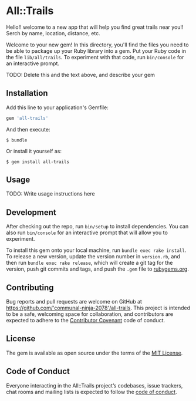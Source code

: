 # All::Trails
Hello!! welcome to a new app that will help you find great trails near you!!
Serch by name, location, distance, etc.

Welcome to your new gem! In this directory, you'll find the files you need to be able to package up your Ruby library into a gem. Put your Ruby code in the file `lib/all/trails`. To experiment with that code, run `bin/console` for an interactive prompt.

TODO: Delete this and the text above, and describe your gem

## Installation

Add this line to your application's Gemfile:

```ruby
gem 'all-trails'
```

And then execute:

    $ bundle

Or install it yourself as:

    $ gem install all-trails

## Usage

TODO: Write usage instructions here

## Development

After checking out the repo, run `bin/setup` to install dependencies. You can also run `bin/console` for an interactive prompt that will allow you to experiment.

To install this gem onto your local machine, run `bundle exec rake install`. To release a new version, update the version number in `version.rb`, and then run `bundle exec rake release`, which will create a git tag for the version, push git commits and tags, and push the `.gem` file to [rubygems.org](https://rubygems.org).

## Contributing

Bug reports and pull requests are welcome on GitHub at https://github.com/'communal-ninja-2078'/all-trails. This project is intended to be a safe, welcoming space for collaboration, and contributors are expected to adhere to the [Contributor Covenant](http://contributor-covenant.org) code of conduct.

## License

The gem is available as open source under the terms of the [MIT License](https://opensource.org/licenses/MIT).

## Code of Conduct

Everyone interacting in the All::Trails project’s codebases, issue trackers, chat rooms and mailing lists is expected to follow the [code of conduct](https://github.com/'communal-ninja-2078'/all-trails/blob/master/CODE_OF_CONDUCT.md).
